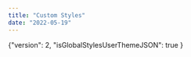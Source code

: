 ```yaml
---
title: "Custom Styles"
date: "2022-05-19"
---
```


{"version": 2, "isGlobalStylesUserThemeJSON": true }
